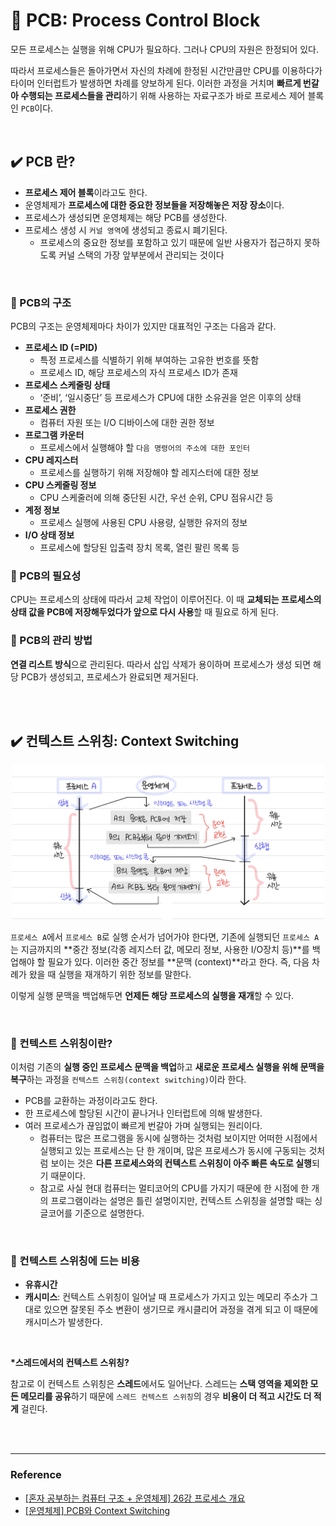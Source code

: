 # 📑 PCB: Process Control Block

모든 프로세스는 실행을 위해 CPU가 필요하다. 그러나 CPU의 자원은 한정되어 있다.

따라서 프로세스들은 돌아가면서 자신의 차례에 한정된 시간만큼만 CPU를 이용하다가 타이머 인터럽트가 발생하면 차례를 양보하게 된다. 이러한 과정을 거치며 **빠르게 번갈아 수행되는 프로세스들을 관리**하기 위해 사용하는 자료구조가 바로 프로세스 제어 블록인 `PCB`이다.

<br />

## ✔️ PCB 란?

- **프로세스 제어 블록**이라고도 한다.
- 운영체제가 **프로세스에 대한 중요한 정보들을 저장해놓은 저장 장소**이다.
- 프로세스가 생성되면 운영체제는 해당 PCB를 생성한다.
- 프로세스 생성 시 `커널 영역`에 생성되고 종료시 폐기된다.
  - 프로세스의 중요한 정보를 포함하고 있기 때문에 일반 사용자가 접근하지 못하도록 커널 스택의 가장 앞부분에서 관리되는 것이다

<br />

### 📌 PCB의 구조

PCB의 구조는 운영체제마다 차이가 있지만 대표적인 구조는 다음과 같다.

- **프로세스 ID (=PID)**
  - 특정 프로세스를 식별하기 위해 부여하는 고유한 번호를 뜻함
  - 프로세스 ID, 해당 프로세스의 자식 프로세스 ID가 존재
- **프로세스 스케줄링 상태**
  - ‘준비’, ‘일시중단’ 등 프로세스가 CPU에 대한 소유권을 얻은 이후의 상태
- **프로세스 권한**
  - 컴퓨터 자원 또는 I/O 디바이스에 대한 권한 정보
- **프로그램 카운터**
  - 프로세스에서 실행해야 할 `다음 명령어의 주소에 대한 포인터`
- **CPU 레지스터**
  - 프로세스를 실행하기 위해 저장해야 할 레지스터에 대한 정보
- **CPU 스케줄링 정보**
  - CPU 스케줄러에 의해 중단된 시간, 우선 순위, CPU 점유시간 등
- **계정 정보**
  - 프로세스 실행에 사용된 CPU 사용량, 실행한 유저의 정보
- **I/O 상태 정보**
  - 프로세스에 할당된 입출력 장치 목록, 열린 팔린 목록 등

### 📌 PCB의 필요성

CPU는 프로세스의 상태에 따라서 교체 작업이 이루어진다. 이 때 **교체되는 프로세스의 상태 값을 PCB에 저장해두었다가 앞으로 다시 사용**할 때 필요로 하게 된다.

### 📌 PCB의 관리 방법

**연결 리스트 방식**으로 관리된다. 따라서 삽입 삭제가 용이하며 프로세스가 생성 되면 해당 PCB가 생성되고, 프로세스가 완료되면 제거된다.

<br />
<br />

## ✔️ 컨텍스트 스위칭: Context Switching

<p align="center">
<img src="../OS/images/context_switching.jpeg" width="500px" />
</p>

`프로세스 A`에서 `프로세스 B`로 실행 순서가 넘어가야 한다면, 기존에 실행되던 `프로세스 A`는 지금까지의 **중간 정보(각종 레지스터 값, 메모리 정보, 사용한 I/O장치 등)**를 백업해야 할 필요가 있다. 이러한 중간 정보를 **문맥 (context)**라고 한다. 즉, 다음 차례가 왔을 때 실행을 재개하기 위한 정보를 말한다.

이렇게 실행 문맥을 백업해두면 **언제든 해당 프로세스의 실행을 재개**할 수 있다.

<br />

### 📌 컨텍스트 스위칭이란?

이처럼 기존의 **실행 중인 프로세스 문맥을 백업**하고 **새로운 프로세스 실행을 위해 문맥을 복구**하는 과정을 `컨텍스트 스위칭(context switching)`이라 한다.

- PCB를 교환하는 과정이라고도 한다.
- 한 프로세스에 할당된 시간이 끝나거나 인터럽트에 의해 발생한다.
- 여러 프로세스가 끊임없이 빠르게 번갈아 가며 실행되는 원리이다.
  - 컴퓨터는 많은 프로그램을 동시에 실행하는 것처럼 보이지만 어떠한 시점에서 실행되고 있는 프로세스는 단 한 개이며, 많은 프로세스가 동시에 구동되는 것처럼 보이는 것은 **다른 프로세스와의 컨텍스트 스위칭이 아주 빠른 속도로 실행**되기 때문이다.
  - 참고로 사실 현대 컴퓨터는 멀티코어의 CPU를 가지기 때문에 한 시점에 한 개의 프로그램이라는 설명은 틀린 설명이지만, 컨텍스트 스위칭을 설명할 때는 싱글코어를 기준으로 설명한다.

<br />

### 📌 컨텍스트 스위칭에 드는 비용

- **유휴시간**
- **캐시미스**: 컨텍스트 스위칭이 일어날 때 프로세스가 가지고 있는 메모리 주소가 그대로 있으면 잘못된 주소 변환이 생기므로 캐시클리어 과정을 겪게 되고 이 때문에 캐시미스가 발생한다.

<br />

**\*스레드에서의 컨텍스트 스위칭?**

참고로 이 컨텍스트 스위칭은 **스레드**에서도 일어난다. 스레드는 **스택 영역을 제외한 모든 메모리를 공유**하기 때문에 `스레드 컨텍스트 스위칭`의 경우 **비용이 더 적고 시간도 더 적게** 걸린다.

<br />
<br />

---

### Reference

- [[혼자 공부하는 컴퓨터 구조 + 운영체제] 26강 프로세스 개요](https://youtu.be/Jjfah3t_xWk?t=177)
- [[운영체제] PCB와 Context Switching](https://velog.io/@klloo/%EC%9A%B4%EC%98%81%EC%B2%B4%EC%A0%9C-PCB%EC%99%80-Context-Switching)
